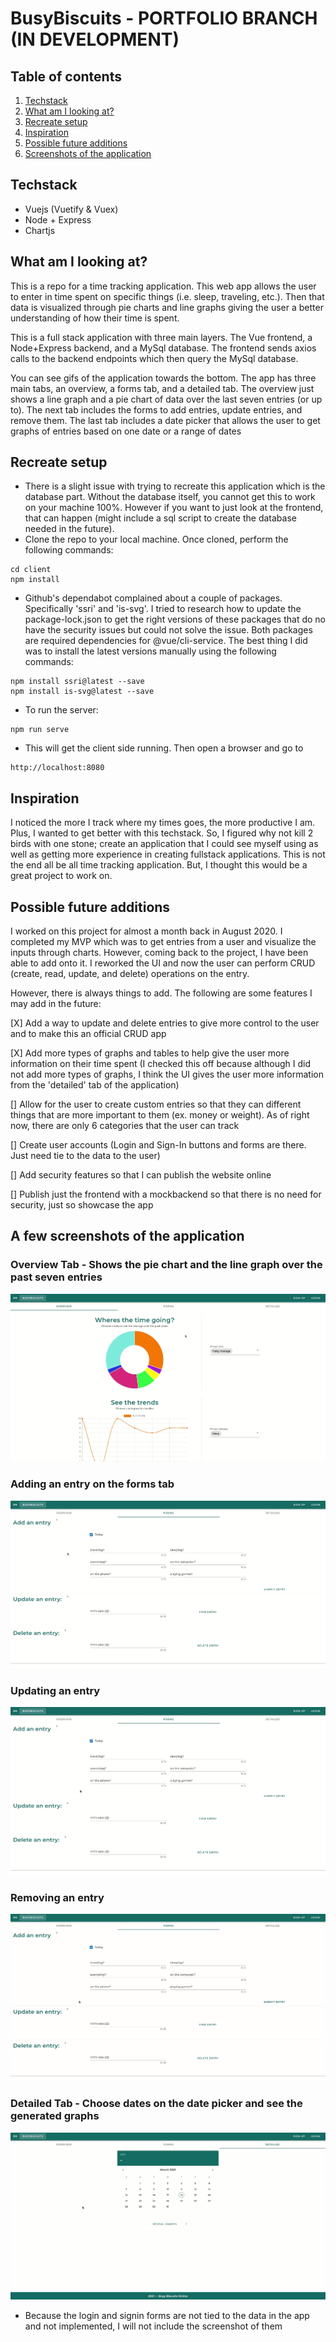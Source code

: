 # BusyBiscuits - PORTFOLIO BRANCH (IN DEVELOPMENT)

## Table of contents
1. [Techstack](#stack)
2. [What am I looking at?](#description)
3. [Recreate setup](#setup)
4. [Inspiration](#inspiration)
5. [Possible future additions](#future)
6. [Screenshots of the application](#screenshots)

## Techstack <a name="stack"></a>
- Vuejs (Vuetify & Vuex)
- Node + Express
- Chartjs

## What am I looking at? <a name="description"></a>
This is a repo for a time tracking application. This web app allows the user to enter in time spent on specific things (i.e. sleep, traveling, etc.). Then that data is visualized through pie charts and line graphs giving the user a better understanding of how their time is spent. 

This is a full stack application with three main layers. The Vue frontend, a Node+Express backend, and a MySql database. The frontend sends axios calls to the backend endpoints which then query the MySql database. 

You can see gifs of the application towards the bottom. The app has three main tabs, an overview, a forms tab, and a detailed tab. The overview just shows a line graph and a pie chart of data over the last seven entries (or up to). The next tab includes the forms to add entries, update entries, and remove them. The last tab includes a date picker that allows the user to get graphs of entries based on one date or a range of dates  

## Recreate setup <a name="setup"></a>
- There is a slight issue with trying to recreate this application which is the database part. Without the database itself, you cannot get this to work on your machine 100%. However if you want to just look at the frontend, that can happen (might include a sql script to create the database needed in the future).
- Clone the repo to your local machine. Once cloned, perform the following commands:
```
cd client
npm install
```
- Github's dependabot complained about a couple of packages. Specifically 'ssri' and 'is-svg'. I tried to research how to update the package-lock.json to get the right versions of these packages that do no have the security issues but could not solve the issue. Both packages are required dependencies for @vue/cli-service. The best thing I did was to install the latest versions manually using the following commands:
```
npm install ssri@latest --save
npm install is-svg@latest --save
```
- To run the server:
```
npm run serve
```
- This will get the client side running. Then open a browser and go to
```
http://localhost:8080
```

## Inspiration <a name="inspiration"></a>
I noticed the more I track where my times goes, the more productive I am. Plus, I wanted to get better with this techstack. So, I figured why not kill 2 birds with one stone; create an application that I could see myself using as well as getting more experience in creating fullstack applications. This is not the end all be all time tracking application. But, I thought this would be a great project to work on. 

## Possible future additions <a name="future"></a>
I worked on this project for almost a month back in August 2020. I completed my MVP which was to get entries from a user and visualize the inputs through charts. However, coming back to the project, I have been able to add onto it. I reworked the UI and now the user can perform CRUD (create, read, update, and delete) operations on the entry.

However, there is always things to add. The following are some features I may add in the future: 

[X] Add a way to update and delete entries to give more control to the user and to make this an official CRUD app

[X] Add more types of graphs and tables to help give the user more information on their time spent (I checked this off because although I did not add more types of graphs, I think the UI gives the user more information from the 'detailed' tab of the application)

[] Allow for the user to create custom entries so that they can different things that are more important to them (ex. money or weight). As of right now, there are only 6 categories that the user can track

[] Create user accounts (Login and Sign-In buttons and forms are there. Just need tie to the data to the user)

[] Add security features so that I can publish the website online

[] Publish just the frontend with a mockbackend so that there is no need for security, just so showcase the app

## A few screenshots of the application <a name="screenshots"></a>

### Overview Tab - Shows the pie chart and the line graph over the past seven entries
![1](./gifs/overview.gif)

### Adding an entry on the forms tab
![2](./gifs/forms-add.gif) 

### Updating an entry
![3](./gifs/forms-update.gif) 

### Removing an entry
![4](./gifs/forms-delete.gif) 

### Detailed Tab - Choose dates on the date picker and see the generated graphs
![5](./gifs/detailed.gif) 

- Because the login and signin forms are not tied to the data in the app and not implemented, I will not include the screenshot of them